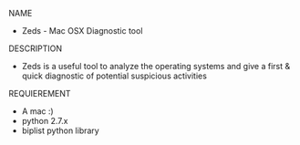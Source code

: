NAME
- Zeds - Mac OSX Diagnostic tool

DESCRIPTION
- Zeds is a useful tool to analyze the operating systems and give a first & quick diagnostic of potential suspicious activities 

REQUIEREMENT
- A mac :)
- python 2.7.x
- biplist python library



